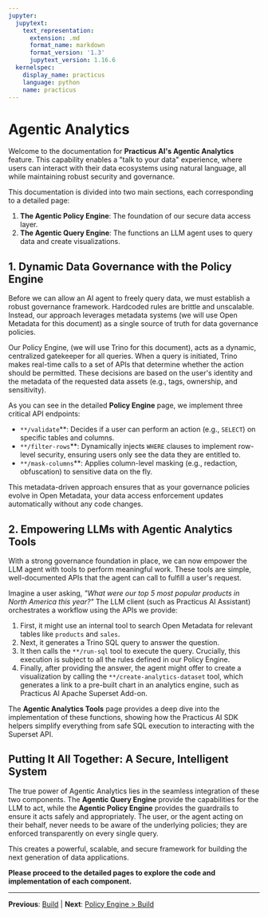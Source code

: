 ```yaml
---
jupyter:
  jupytext:
    text_representation:
      extension: .md
      format_name: markdown
      format_version: '1.3'
      jupytext_version: 1.16.6
  kernelspec:
    display_name: practicus
    language: python
    name: practicus
---
```


# Agentic Analytics

Welcome to the documentation for **Practicus AI's Agentic Analytics** feature. This capability enables a "talk to your data" experience, where users can interact with their data ecosystems using natural language, all while maintaining robust security and governance.

This documentation is divided into two main sections, each corresponding to a detailed page:

1.  **The Agentic Policy Engine**: The foundation of our secure data access layer.
2.  **The Agentic Query Engine**: The functions an LLM agent uses to query data and create visualizations.


## 1. Dynamic Data Governance with the Policy Engine

Before we can allow an AI agent to freely query data, we must establish a robust governance framework. Hardcoded rules are brittle and unscalable. Instead, our approach leverages metadata systems (we will use Open Metadata for this document) as a single source of truth for data governance policies.

Our Policy Engine, (we will use Trino for this document), acts as a dynamic, centralized gatekeeper for all queries. When a query is initiated, Trino makes real-time calls to a set of APIs that determine whether the action should be permitted. These decisions are based on the user's identity and the metadata of the requested data assets (e.g., tags, ownership, and sensitivity).

As you can see in the detailed **Policy Engine** page, we implement three critical API endpoints:

- `**/validate`**: Decides if a user can perform an action (e.g., `SELECT`) on specific tables and columns.
- `**/filter-rows`**: Dynamically injects `WHERE` clauses to implement row-level security, ensuring users only see the data they are entitled to.
- `**/mask-columns`**: Applies column-level masking (e.g., redaction, obfuscation) to sensitive data on the fly.

This metadata-driven approach ensures that as your governance policies evolve in Open Metadata, your data access enforcement updates automatically without any code changes.


## 2. Empowering LLMs with Agentic Analytics Tools

With a strong governance foundation in place, we can now empower the LLM agent with tools to perform meaningful work. These tools are simple, well-documented APIs that the agent can call to fulfill a user's request.

Imagine a user asking, *"What were our top 5 most popular products in North America this year?"* The LLM client (such as Practicus AI Assistant) orchestrates a workflow using the APIs we provide:

1.  First, it might use an internal tool to search Open Metadata for relevant tables like `products` and `sales`.
2.  Next, it generates a Trino SQL query to answer the question.
3.  It then calls the `**/run-sql` tool to execute the query. Crucially, this execution is subject to all the rules defined in our Policy Engine.
4.  Finally, after providing the answer, the agent might offer to create a visualization by calling the `**/create-analytics-dataset` tool, which generates a link to a pre-built chart in an analytics engine, such as Practicus AI Apache Superset Add-on.

The **Agentic Analytics Tools** page provides a deep dive into the implementation of these functions, showing how the Practicus AI SDK helpers simplify everything from safe SQL execution to interacting with the Superset API.


## Putting It All Together: A Secure, Intelligent System

The true power of Agentic Analytics lies in the seamless integration of these two components. The **Agentic Query Engine** provide the capabilities for the LLM to act, while the **Agentic Policy Engine** provides the guardrails to ensure it acts safely and appropriately. The user, or the agent acting on their behalf, never needs to be aware of the underlying policies; they are enforced transparently on every single query.

This creates a powerful, scalable, and secure framework for building the next generation of data applications.

**Please proceed to the detailed pages to explore the code and implementation of each component.**


---

**Previous**: [Build](../mcp/build.md) | **Next**: [Policy Engine > Build](policy-engine/build.md)
